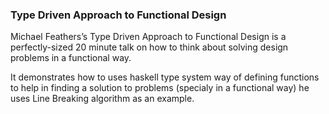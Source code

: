 


### Type Driven Approach to Functional Design

Michael Feathers’s Type Driven Approach to Functional Design is a perfectly-sized 20 
minute talk on how to think about solving design problems in a functional way.

It demonstrates how to uses haskell type system way of defining functions 
to help in finding a solution to problems (specialy in a functional way) he
uses Line Breaking algorithm as an example.
